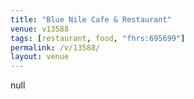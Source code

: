 ```yaml
---
title: "Blue Nile Cafe & Restaurant"
venue: v13588
tags: [restaurant, food, "fhrs:695699"]
permalink: /v/13588/
layout: venue
---
```

null